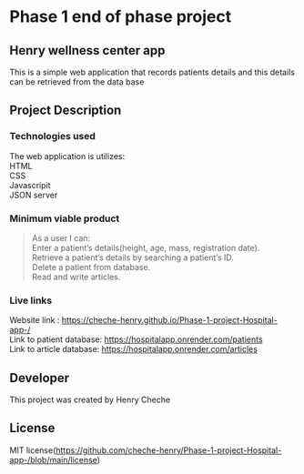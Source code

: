 # Phase 1 end of phase project
## Henry wellness center app
   This is a simple web application that records patients details and this details can be retrieved from the data
   base

## Project Description
   ### Technologies used
   The web application is utilizes: <br />HTML<br /> CSS<br /> Javascripit <br /> JSON server

   ### Minimum viable product
   >As a user I can:<br />
   >Enter a patient’s details(height, age, mass, registration date).<br />
   >Retrieve a patient’s details by searching a patient’s ID.<br />
   >Delete a patient from database.<br />
   >Read and write articles.

   ### Live links
   Website link : https://cheche-henry.github.io/Phase-1-project-Hospital-app-/<br />
   Link to patient database: https://hospitalapp.onrender.com/patients<br />
   Link to article database: https://hospitalapp.onrender.com/articles

## Developer
   This project was created by Henry Cheche
## License
   MIT license(https://github.com/cheche-henry/Phase-1-project-Hospital-app-/blob/main/license)